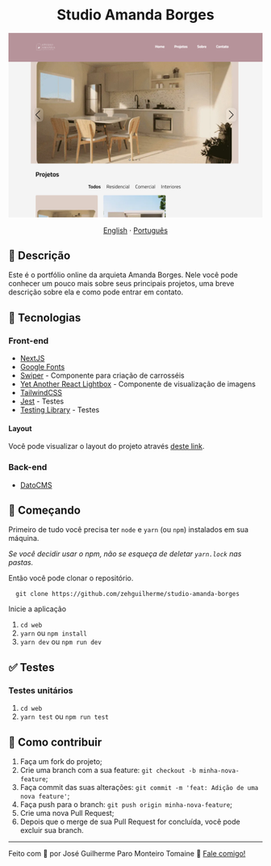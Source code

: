 <h1 align="center">
  Studio Amanda Borges
</h1>

![Captura de tela da página inicial](./.github/img/home.png)

<div align="center">
  <a href="README.md">English</a>
  ·
  <a href="README-pt.md">Português</a>
</div>

## 💬 Descrição

Este é o portfólio online da arquieta Amanda Borges. Nele você pode conhecer um pouco mais sobre seus principais projetos, uma breve descrição sobre ela e como pode entrar em contato.

## 🚀 Tecnologias

### Front-end

- [NextJS](https://nextjs.org/)
- [Google Fonts](https://fonts.google.com/)
- [Swiper](https://swiperjs.com/) - Componente para criação de carrosséis
- [Yet Another React Lightbox](https://yet-another-react-lightbox.com/) - Componente de visualização de imagens
- [TailwindCSS](https://tailwindcss.com/)
- [Jest](https://jestjs.io/) - Testes
- [Testing Library](https://testing-library.com/) - Testes

#### Layout

Você pode visualizar o layout do projeto através [deste link](https://www.figma.com/file/IEfItaPTEcPpxmHFbwy2LM/Studio-Amanda-Borges?type=design&node-id=5%3A4&t=JzoWEJRzrGCYYN0m-1).

### Back-end

- [DatoCMS](https://www.datocms.com/)

## 🚀 Começando

Primeiro de tudo você precisa ter `node` e `yarn` (ou `npm`) instalados em sua máquina.

*Se você decidir usar o npm, não se esqueça de deletar `yarn.lock` nas pastas.*

Então você pode clonar o repositório.

```code
  git clone https://github.com/zehguilherme/studio-amanda-borges
```

Inicie a aplicação

1. `cd web`
2. `yarn` ou `npm install`
3. `yarn dev` ou `npm run dev`

## ✅ Testes

### Testes unitários

1. `cd web`
2. `yarn test` ou `npm run test`

## 🤔 Como contribuir

1. Faça um fork do projeto;
2. Crie uma branch com a sua feature: `git checkout -b minha-nova-feature`;
3. Faça commit das suas alterações: `git commit -m 'feat: Adição de uma nova feature'`;
4. Faça push para o branch: `git push origin minha-nova-feature`;
5. Crie uma nova Pull Request;
6. Depois que o merge de sua Pull Request for concluída, você pode excluir sua branch.

---

Feito com 💟 por José Guilherme Paro Monteiro Tomaine 👋 [Fale comigo!](https://www.linkedin.com/in/josé-guilherme-paro-monteiro-tomaine/)
